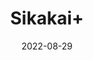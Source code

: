 ---
title: 'Sikakai+'
date: '2022-08-29' 
metatag: '' 
inventory: '0' 
draft: false 
# meta description 
shortDescripton: ''
description: 'Herb'
longdescription: ''
featured: True
# product Price
price: '40.0'
# Product Short Description
shortDescription: ''
productID: 'CE3F1A52-0E27-ED11-9968-005056B3A416'
type: 'products'
category: 'Herb' 
thumnailproduct: 'https://aminsaddiquidawakhana.eralive.net/images/products/CE3F1A52-0E27-ED11-9968-005056B3A4161.png' 
images:
  - image: 'images/products/CE3F1A52-0E27-ED11-9968-005056B3A4161.png'  
Variants:
---